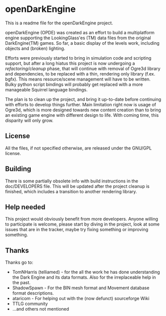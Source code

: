# openDarkEngine

This is a readme file for the openDarkEngine project.

openDarkEngine (OPDE) was created as an effort to build a multiplatform engine supporting the LookingGlass'es (TM) data files from the original DarkEngine(TM) games. So far, a basic display of the levels work, including objects and (broken) lighting. 

Efforts were previously started to bring in simulation code and scripting support, but after a long hiatus this project is now undergoing a *refactoring/cleanup* phase, that will continue with removal of Ogre3d library and dependencies, to be replaced with a thin, rendering only library (f.ex. bgfx). This means resource/scene management will have to be written. Bulky python script bindings will probably get replaced with a more manageable Squirrel language bindings. 

The plan is to clean up the project, and bring it up-to-date before continuing with efforts to develop things further. Main limitation right now is usage of Ogre3d, which is more designed towards new content creation than to bring an existing game engine with different design to life. With coming time, this disparity will only grow.

## License
All the files, if not specified otherwise, are released under the GNU/GPL license.

## Building
There is some partially obsolete info with build instructions in the doc/DEVELOPERS file. This will be updated after the project cleanup is finished, which includes a transition to another rendering library.

## Help needed
This project would obviously benefit from more developers. Anyone willing to participate is welcome, please start by diving in the project, look at some issues that are in the tracker, maybe try fixing something or improving something.

## Thanks

Thanks go to:

* TomNHarris (telliamed) - for the all the work he has done understanding the Dark Engine and its data formats. Also for the irreplaceable help in the past.
* ShadowSpawn - For the BIN mesh format and Movement database format descriptions.
* ataricom - For helping out with the (now defunct) sourceforge Wiki
* TTLG community
* ...and others not mentioned
